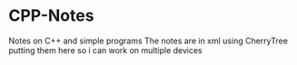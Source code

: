 # CPP-Notes
Notes on C++ and simple programs 
The notes are in xml using CherryTree putting them here so i can work on multiple devices
